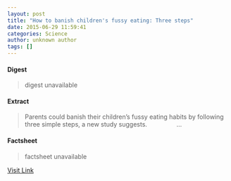 ```yaml
---
layout: post
title: "How to banish children's fussy eating: Three steps"
date: 2015-06-29 11:59:41
categories: Science
author: unknown author
tags: []
---
```



#### Digest
>digest unavailable

#### Extract
>Parents could banish their children’s fussy eating habits by following three simple steps, a new study suggests.                 ...

#### Factsheet
>factsheet unavailable

[Visit Link](http://www.sciencedaily.com/releases/2015/06/150629075941.htm)


